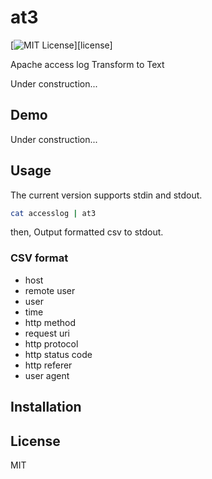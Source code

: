 at3
====

[![MIT License](http://img.shields.io/badge/license-MIT-blue.svg?style=flat-square)][license]

Apache access log Transform to Text  

Under construction...

## Demo
Under construction...

## Usage
The current version supports stdin and stdout.  
```bash
cat accesslog | at3 
```
then, Output formatted csv to stdout. 

### CSV format
* host
* remote user
* user
* time
* http method
* request uri
* http protocol
* http status code
* http referer
* user agent

## Installation


## License
MIT
